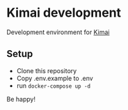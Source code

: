 # Kimai development

Development environment for [Kimai](https://github.com/kevinpapst/kimai2)

## Setup

* Clone this repository
* Copy .env.example to .env
* run `docker-compose up -d`

Be happy!